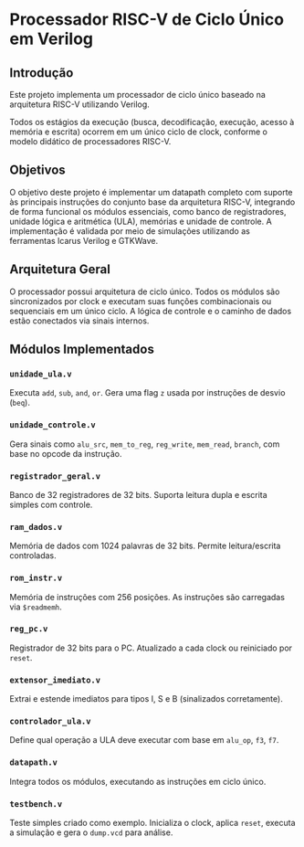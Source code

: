 # Processador RISC-V de Ciclo Único em Verilog

## Introdução

Este projeto implementa um processador de ciclo único baseado na arquitetura RISC-V utilizando Verilog.

Todos os estágios da execução (busca, decodificação, execução, acesso à memória e escrita) ocorrem em um único ciclo de clock, conforme o modelo didático de processadores RISC-V.

## Objetivos

O objetivo deste projeto é implementar um datapath completo com suporte às principais instruções do conjunto base da arquitetura RISC-V, integrando de forma funcional os módulos essenciais, como banco de registradores, unidade lógica e aritmética (ULA), memórias e unidade de controle. 
A implementação é validada por meio de simulações utilizando as ferramentas Icarus Verilog e GTKWave.

## Arquitetura Geral

O processador possui arquitetura de ciclo único. Todos os módulos são sincronizados por clock e executam suas funções combinacionais ou sequenciais em um único ciclo.
A lógica de controle e o caminho de dados estão conectados via sinais internos.

## Módulos Implementados

### `unidade_ula.v`
Executa `add`, `sub`, `and`, `or`. Gera uma flag `z` usada por instruções de desvio (`beq`).

### `unidade_controle.v`
Gera sinais como `alu_src`, `mem_to_reg`, `reg_write`, `mem_read`, `branch`, com base no opcode da instrução.

### `registrador_geral.v`
Banco de 32 registradores de 32 bits. Suporta leitura dupla e escrita simples com controle.

### `ram_dados.v`
Memória de dados com 1024 palavras de 32 bits. Permite leitura/escrita controladas.

### `rom_instr.v`
Memória de instruções com 256 posições. As instruções são carregadas via `$readmemh`.

### `reg_pc.v`
Registrador de 32 bits para o PC. Atualizado a cada clock ou reiniciado por `reset`.

### `extensor_imediato.v`
Extrai e estende imediatos para tipos I, S e B (sinalizados corretamente).

### `controlador_ula.v`
Define qual operação a ULA deve executar com base em `alu_op`, `f3`, `f7`.

### `datapath.v`
Integra todos os módulos, executando as instruções em ciclo único.

### `testbench.v`
Teste simples criado como exemplo. Inicializa o clock, aplica `reset`, executa a simulação e gera o `dump.vcd` para análise.

